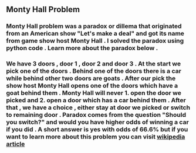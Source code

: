 ## Monty Hall Problem 
### Monty Hall problem was a paradox or dillema that originated from an American show "Let's make a deal" and got its name from game show host Monty Hall . I solved the paradox using python code . Learn more about the paradox below . 
### We have 3 doors , door 1 , door 2 and door 3 . At the start we pick one of the doors . Behind one of the doors there is a car while behind other two doors are goats . After our pick the show host Monty Hall opens one of the doors which have a goat behind them . Monty Hall will never 1. open the door we picked and 2. open a door which has a car behind them . After that , we have a choice , either stay at door we picked or switch to remaining door . Paradox comes from the question "Should you switch?" and would you have higher odds of winning a car if you did . A short answer is yes with odds of 66.6% but if you want to learn more about this problem you can visit [wikipedia article](https://en.wikipedia.org/wiki/Monty_Hall_problem) 
